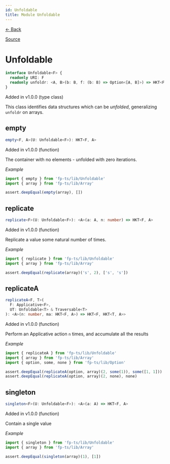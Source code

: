 ```yaml
---
id: Unfoldable
title: Module Unfoldable
---
```


[← Back](.)

[Source](https://github.com/gcanti/fp-ts/blob/master/src/Unfoldable.ts)

# Unfoldable

```ts
interface Unfoldable<F> {
  readonly URI: F
  readonly unfoldr: <A, B>(b: B, f: (b: B) => Option<[A, B]>) => HKT<F, A>
}
```

Added in v1.0.0 (type class)

This class identifies data structures which can be _unfolded_, generalizing `unfoldr` on arrays.

## empty

```ts
empty<F, A>(U: Unfoldable<F>): HKT<F, A>
```

Added in v1.0.0 (function)

The container with no elements - unfolded with zero iterations.

_Example_

```ts
import { empty } from 'fp-ts/lib/Unfoldable'
import { array } from 'fp-ts/lib/Array'

assert.deepEqual(empty(array), [])
```

## replicate

```ts
replicate<F>(U: Unfoldable<F>): <A>(a: A, n: number) => HKT<F, A>
```

Added in v1.0.0 (function)

Replicate a value some natural number of times.

_Example_

```ts
import { replicate } from 'fp-ts/lib/Unfoldable'
import { array } from 'fp-ts/lib/Array'

assert.deepEqual(replicate(array)('s', 2), ['s', 's'])
```

## replicateA

```ts
replicateA<F, T>(
  F: Applicative<F>,
  UT: Unfoldable<T> & Traversable<T>
): <A>(n: number, ma: HKT<F, A>) => HKT<F, HKT<T, A>>
```

Added in v1.0.0 (function)

Perform an Applicative action `n` times, and accumulate all the results

_Example_

```ts
import { replicateA } from 'fp-ts/lib/Unfoldable'
import { array } from 'fp-ts/lib/Array'
import { option, some, none } from 'fp-ts/lib/Option'

assert.deepEqual(replicateA(option, array)(2, some(1)), some([1, 1]))
assert.deepEqual(replicateA(option, array)(2, none), none)
```

## singleton

```ts
singleton<F>(U: Unfoldable<F>): <A>(a: A) => HKT<F, A>
```

Added in v1.0.0 (function)

Contain a single value

_Example_

```ts
import { singleton } from 'fp-ts/lib/Unfoldable'
import { array } from 'fp-ts/lib/Array'

assert.deepEqual(singleton(array)(1), [1])
```
